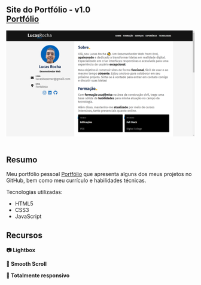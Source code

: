 <h2>
  Site do Portfólio - v1.0<br/>
  <a href="https://lucasrochabz.github.io/portfolio/" target="_blank">Portfólio</a>
</h2>
<div align="center">
  <img  src="./img/projeto-portfolio.png" alt="Demo" />
</div>

<br/>

## Resumo

Meu portfólio pessoal <a href="https://lucasrochabz.github.io/portfolio/" target="_blank">Portfólio</a> que apresenta alguns dos meus projetos no GitHub, bem como meu currículo e habilidades técnicas.<br/>

Tecnologias utilizadas:

- HTML5
- CSS3
- JavaScript

## Recursos

**📷 Lightbox**

**📜 Smooth Scroll**

**📱 Totalmente responsivo**
